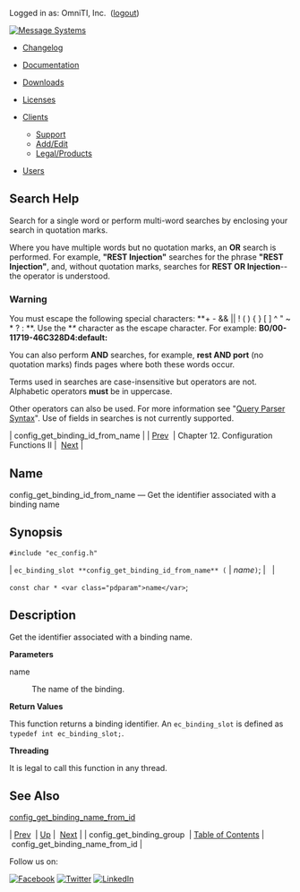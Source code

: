 Logged in as: OmniTI, Inc.  ([logout](https://support.messagesystems.com/logout.php))

[![Message Systems](https://support.messagesystems.com/images/ms-white205.png)](https://support.messagesystems.com/start.php) 

*   [Changelog](https://support.messagesystems.com/start.php?show=changelog)
*   [Documentation](https://support.messagesystems.com/docs/)
*   [Downloads](https://support.messagesystems.com/start.php)

*   [Licenses](https://support.messagesystems.com/license_summary.php)
*   <a href="">Clients</a>
    *   [Support](https://support.messagesystems.com/cs.php)
    *   [Add/Edit](https://support.messagesystems.com/edit_client.php)
    *   [Legal/Products](https://support.messagesystems.com/edit_products.php)
*   [Users](https://support.messagesystems.com/edit_customer.php)

## Search Help

Search for a single word or perform multi-word searches by enclosing your search in quotation marks.

Where you have multiple words but no quotation marks, an **OR** search is performed. For example, **"REST Injection"** searches for the phrase **"REST Injection"**, and, without quotation marks, searches for **REST OR Injection**--the operator is understood.

### Warning

You must escape the following special characters: **+ - && || ! ( ) { } [ ] ^ " ~ * ? : \**. Use the **\** character as the escape character. For example: **B0/00-11719-46C328D4\:default\:**

You can also perform **AND** searches, for example, **rest AND port** (no quotation marks) finds pages where both these words occur.

Terms used in searches are case-insensitive but operators are not. Alphabetic operators **must** be in uppercase.

Other operators can also be used. For more information see "[Query Parser Syntax](https://lucene.apache.org/core/old_versioned_docs/versions/3_0_0/queryparsersyntax.html)". Use of fields in searches is not currently supported.

| config_get_binding_id_from_name |
| [Prev](apis.config_get_binding_group.php)  | Chapter 12. Configuration Functions II |  [Next](apis.config_get_binding_name_from_id.php) |

<a name="apis.config_get_binding_id_from_name"></a>
## Name

config_get_binding_id_from_name — Get the identifier associated with a binding name

## Synopsis

`#include "ec_config.h"`

| `ec_binding_slot **config_get_binding_id_from_name** (` | <var class="pdparam">name</var>`)`; |   |

`const char * <var class="pdparam">name</var>`;<a name="idp21359584"></a>
## Description

Get the identifier associated with a binding name.

**Parameters**

<dl class="variablelist">

<dt>name</dt>

<dd>

The name of the binding.

</dd>

</dl>

**Return Values**

This function returns a binding identifier. An `ec_binding_slot` is defined as `typedef int ec_binding_slot;`.

**Threading**

It is legal to call this function in any thread.

<a name="idp21366832"></a>
## See Also

[config_get_binding_name_from_id](apis.config_get_binding_name_from_id.php "config_get_binding_name_from_id")

| [Prev](apis.config_get_binding_group.php)  | [Up](config_get.other.php) |  [Next](apis.config_get_binding_name_from_id.php) |
| config_get_binding_group  | [Table of Contents](index.php) |  config_get_binding_name_from_id |

Follow us on:

[![Facebook](https://support.messagesystems.com/images/icon-facebook.png)](http://www.facebook.com/messagesystems) [![Twitter](https://support.messagesystems.com/images/icon-twitter.png)](http://twitter.com/#!/MessageSystems) [![LinkedIn](https://support.messagesystems.com/images/icon-linkedin.png)](http://www.linkedin.com/company/message-systems)